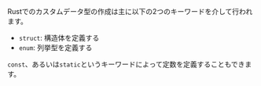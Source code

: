 <!--- Rust custom data types are formed mainly through the two keywords: --->
Rustでのカスタムデータ型の作成は主に以下の2つのキーワードを介して行われます。

* `struct`: 構造体を定義する
* `enum`: 列挙型を定義する

<!--- Constants can also be created via the `const` and `static` keywords. --->

`const`、あるいは`static`というキーワードによって定数を定義することもできます。

